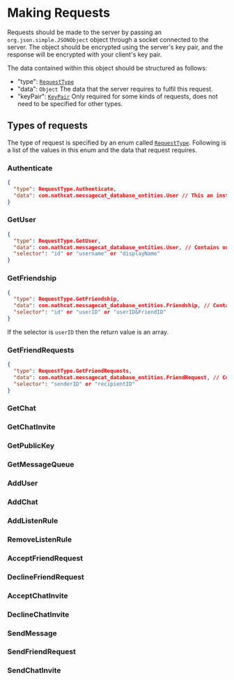 # Making Requests
Requests should be made to the server by passing an ```org.json.simple.JSONObject``` object through a socket connected
to the server. The object should be encrypted using the server's key pair, and the response will be encrypted with your
client's key pair.

The data contained within this object should be structured as follows:

 - "type": [```RequestType```](com.nathcat/messagecat_server/RequestType.md)
 - "data": ```Object``` The data that the server requires to fulfil this request.
 - "keyPair": [```KeyPair```](com.nathcat/RSA/KeyPair.md) Only required for some kinds of requests, does not need to be specified for other types.

## Types of requests
The type of request is specified by an enum called [```RequestType```](com.nathcat/messagecat_server/RequestType.md). Following is a list of the values in this enum and the data
that request requires.

### Authenticate

```json
{
  "type": RequestType.Authenticate,
  "data": com.nathcat.messagecat_database_entities.User // This an instance of the user to be authenticated. 
}
```


### GetUser

```json
{
  "type": RequestType.GetUser,
  "data": com.nathcat.messagecat_database_entities.User, // Contains only the field specified in the selector field
  "selector": "id" or "username" or "displayName"
}
```

### GetFriendship

```json
{
  "type": RequestType.GetFriendship,
  "data": com.nathcat.messagecat_database_entities.Friendship, // Contains only the field specified in the selector field
  "selector": "id" or "userID" or "userID&FriendID"
}
```

If the selector is `userID` then the return value is an array.

### GetFriendRequests

```json
{
  "type": RequestType.GetFriendRequests,
  "data": com.nathcat.messagecat_database_entities.FriendRequest, // Contains only the field specified in the selector field
  "selector": "senderID" or "recipientID"
}
```

### GetChat
### GetChatInvite
### GetPublicKey
### GetMessageQueue
### AddUser
### AddChat
### AddListenRule
### RemoveListenRule
### AcceptFriendRequest
### DeclineFriendRequest
### AcceptChatInvite
### DeclineChatInvite
### SendMessage
### SendFriendRequest
### SendChatInvite